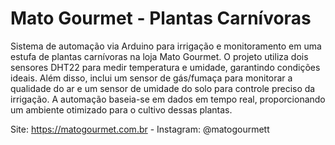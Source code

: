 # Mato Gourmet - Plantas Carnívoras
Sistema de automação via Arduino para irrigação e monitoramento em uma estufa de plantas carnívoras na loja Mato Gourmet. O projeto utiliza dois sensores DHT22 para medir temperatura e umidade, garantindo condições ideais. Além disso, inclui um sensor de gás/fumaça para monitorar a qualidade do ar e um sensor de umidade do solo para controle preciso da irrigação. A automação baseia-se em dados em tempo real, proporcionando um ambiente otimizado para o cultivo dessas plantas.


Site: https://matogourmet.com.br - Instagram: @matogourmett
